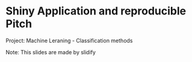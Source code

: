 # Shiny Application and reproducible Pitch
Project: Machine Leraning - Classification methods

Note: This slides are made by slidify
